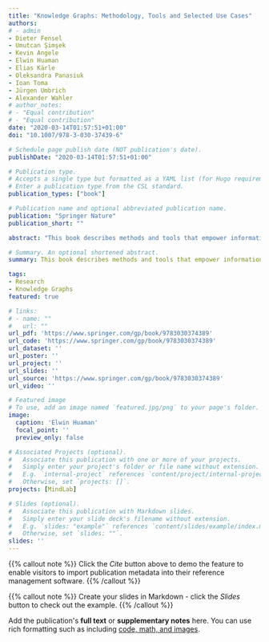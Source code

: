 ```yaml
---
title: "Knowledge Graphs: Methodology, Tools and Selected Use Cases"
authors:
# - admin
- Dieter Fensel
- Umutcan Şimşek
- Kevin Angele
- Elwin Huaman
- Elias Kärle
- Oleksandra Panasiuk
- Ioan Toma
- Jürgen Umbrich
- Alexander Wahler
# author_notes:
# - "Equal contribution"
# - "Equal contribution"
date: "2020-03-14T01:57:51+01:00"
doi: "10.1007/978-3-030-37439-6"

# Schedule page publish date (NOT publication's date).
publishDate: "2020-03-14T01:57:51+01:00"

# Publication type.
# Accepts a single type but formatted as a YAML list (for Hugo requirements).
# Enter a publication type from the CSL standard.
publication_types: ["book"]

# Publication name and optional abbreviated publication name.
publication: "Springer Nature"
publication_short: ""

abstract: "This book describes methods and tools that empower information providers to build and maintain knowledge graphs, including those for manual, semi-automatic, and automatic construction; implementation; and validation and verification of semantic annotations and their integration into knowledge graphs. It also presents lifecycle-based approaches for semi-automatic and automatic curation of these graphs, such as approaches for assessment, error correction, and enrichment of knowledge graphs with other static and dynamic resources. Chapter 1 defines knowledge graphs, focusing on the impact of various approaches rather than mathematical precision. Chapter 2 details how knowledge graphs are built, implemented, maintained, and deployed. Chapter 3 then introduces relevant application layers that can be built on top of such knowledge graphs, and explains how inference can be used to define views on such graphs, making it a useful resource for open and service-oriented dialog systems. Chapter 4 discusses applications of knowledge graph technologies for e-tourism and use cases for other verticals. Lastly, Chapter 5 provides a summary and sketches directions for future work. The additional appendix introduces an abstract syntax and semantics for domain specifications that are used to adapt schema. org to specific domains and tasks. To illustrate the practical use of the approaches presented, the book discusses several pilots with a focus on conversational interfaces, describing how to exploit knowledge graphs for e-marketing and e-commerce. It is intended for advanced professionals and researchers requiring a brief introduction."

# Summary. An optional shortened abstract.
summary: This book describes methods and tools that empower information providers to build and maintain knowledge graphs.

tags:
- Research
- Knowledge Graphs
featured: true

# links:
# - name: ""
#   url: ""
url_pdf: 'https://www.springer.com/gp/book/9783030374389'
url_code: 'https://www.springer.com/gp/book/9783030374389'
url_dataset: ''
url_poster: ''
url_project: ''
url_slides: ''
url_source: 'https://www.springer.com/gp/book/9783030374389'
url_video: ''

# Featured image
# To use, add an image named `featured.jpg/png` to your page's folder. 
image:
  caption: 'Elwin Huaman'
  focal_point: ''
  preview_only: false

# Associated Projects (optional).
#   Associate this publication with one or more of your projects.
#   Simply enter your project's folder or file name without extension.
#   E.g. `internal-project` references `content/project/internal-project/index.md`.
#   Otherwise, set `projects: []`.
projects: [MindLab]

# Slides (optional).
#   Associate this publication with Markdown slides.
#   Simply enter your slide deck's filename without extension.
#   E.g. `slides: "example"` references `content/slides/example/index.md`.
#   Otherwise, set `slides: ""`.
slides: ''
---
```


{{% callout note %}}
Click the *Cite* button above to demo the feature to enable visitors to import publication metadata into their reference management software.
{{% /callout %}}

{{% callout note %}}
Create your slides in Markdown - click the *Slides* button to check out the example.
{{% /callout %}}

Add the publication's **full text** or **supplementary notes** here. You can use rich formatting such as including [code, math, and images](https://docs.hugoblox.com/content/writing-markdown-latex/).
